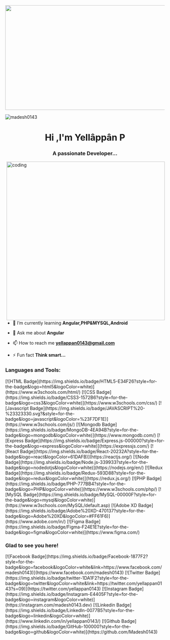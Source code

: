 
<img src="https://miro.medium.com/max/1400/0*Gedrd7f2rG9t6mph" height="330" width="1000"/>

<p align="left"> 
<img src="https://komarev.com/ghpvc/?username=madesh0143&label=Profile%20views&color=0e75b6&style=flat" alt="madesh0143" " />
</p>


<h1 align="center">Hi ,I'm Yellâppân P

  <h3 align="center">A passionate Developer...</h3>
  
  <img align="right" width="500" alt="coding" src="https://developermonaem.com/wp-content/uploads/2022/01/b9e4960c1476c78043d499d975f86cdb.gif">



- 🌱 I’m currently learning **Angular,PHP&MYSQL,Android**

- 💬 Ask me about **Angular**

- 📫 How to reach me **yellappan0143@gmail.com**

- ⚡ Fun fact **Think smart...**



<h3 align="left">Languages and Tools:</h3>

<p align="left">
 [![HTML Badge](https://img.shields.io/badge/HTML5-E34F26?style=for-the-badge&logo=html5&logoColor=white)](https://www.w3schools.com/html/)
  [![CSS Badge](https://img.shields.io/badge/CSS3-1572B6?style=for-the-badge&logo=css3&logoColor=white)](https://www.w3schools.com/css/)
  [![Javascript Badge](https://img.shields.io/badge/JAVASCRIPT%20-%23323330.svg?&style=for-the-badge&logo=javascript&logoColor=%23F7DF1E)](https://www.w3schools.com/js/)
  [![Mongodb Badge](https://img.shields.io/badge/MongoDB-4EA94B?style=for-the-badge&logo=mongodb&logoColor=white)](https://www.mongodb.com/)
  [![Express Badge](https://img.shields.io/badge/Express.js-000000?style=for-the-badge&logo=express&logoColor=white)](https://expressjs.com/)
  [![React Badge](https://img.shields.io/badge/React-20232A?style=for-the-badge&logo=react&logoColor=61DAFB)](https://reactjs.org/)
  [![Node Badge](https://img.shields.io/badge/Node.js-339933?style=for-the-badge&logo=nodedotjs&logoColor=white)](https://nodejs.org/en/)
  [![Redux Badge](https://img.shields.io/badge/Redux-593D88?style=for-the-badge&logo=redux&logoColor=white)](https://redux.js.org/)
  [![PHP Badge](https://img.shields.io/badge/PHP-777BB4?style=for-the-badge&logo=PHP&logoColor=white)](https://www.w3schools.com/php/)
  [![MySQL Badge](https://img.shields.io/badge/MySQL-00000F?style=for-the-badge&logo=mysql&logoColor=white)](https://www.w3schools.com/MySQL/default.asp)
  [![Adobe XD Badge](https://img.shields.io/badge/Adobe%20XD-470137?style=for-the-badge&logo=Adobe%20XD&logoColor=#FF61F6)](https://www.adobe.com/in/)
  [![Figma Badge](https://img.shields.io/badge/Figma-F24E1E?style=for-the-badge&logo=figma&logoColor=white)](https://www.figma.com/)
</p>



<h3 align="left">Glad to see you here!</h3>
<p align="left">
[![Facebook Badge](https://img.shields.io/badge/Facebook-1877F2?style=for-the-badge&logo=facebook&logoColor=white&link=https://www.facebook.com/madesh0143)](https://www.facebook.com/madesh0143)
[![Twitter Badge](https://img.shields.io/badge/twitter-1DA1F2?style=for-the-badge&logo=twitter&logoColor=white&link=https://twitter.com/yellappan0143?s=09)](https://twitter.com/yellappan0143)
[![Instagram Badge](https://img.shields.io/badge/Instagram-E4405F?style=for-the-badge&logo=instagram&logoColor=white)](https://instagram.com/madesh0143.dev)
[![Linkedin Badge](https://img.shields.io/badge/LinkedIn-0077B5?style=for-the-badge&logo=linkedin&logoColor=white)](https://www.linkedin.com/in/yellappan0143/)
[![Github Badge](https://img.shields.io/badge/GitHub-100000?style=for-the-badge&logo=github&logoColor=white)](https://github.com/Madesh0143)
</p>



